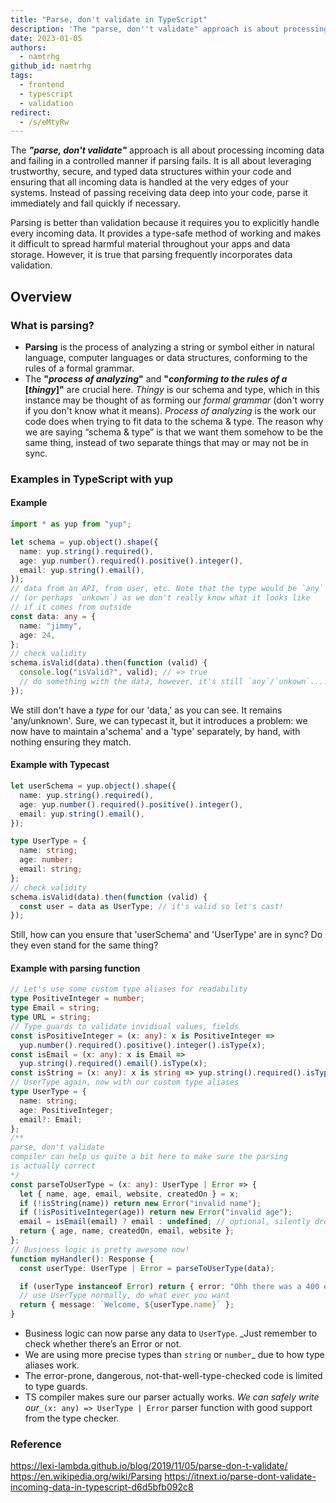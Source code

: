 ```yaml
---
title: "Parse, don't validate in TypeScript"
description: 'The "parse, don''t validate" approach is about processing incoming data and failing in a controlled manner if parsing fails.'
date: 2023-01-05
authors:
  - namtrhg
github_id: namtrhg
tags:
  - frontend
  - typescript
  - validation
redirect:
  - /s/eMtyRw
---
```


The _**"parse, don't validate"**_ approach is all about processing incoming data and failing in a controlled manner if parsing fails. It is all about leveraging trustworthy, secure, and typed data structures within your code and ensuring that all incoming data is handled at the very edges of your systems. Instead of passing receiving data deep into your code, parse it immediately and fail quickly if necessary.

Parsing is better than validation because it requires you to explicitly handle every incoming data. It provides a type-safe method of working and makes it difficult to spread harmful material throughout your apps and data storage. However, it is true that parsing frequently incorporates data validation.

## Overview

### What is parsing?

- **Parsing** is the process of analyzing a string or symbol either in natural language, computer languages or data structures, conforming to the rules of a formal grammar.
- The **"_process of analyzing_"** and **"_conforming to the rules of a_ [_thingy_]"** are crucial here. _Thingy_ is our schema and type, which in this instance may be thought of as forming our _formal grammar_ (don't worry if you don't know what it means). _Process of analyzing_ is the work our code does when trying to fit data to the schema & type. The reason why we are saying “schema & type” is that we want them somehow to be the same thing, instead of two separate things that may or may not be in sync.

### Examples in TypeScript with yup

#### Example

```ts
import * as yup from "yup";

let schema = yup.object().shape({
  name: yup.string().required(),
  age: yup.number().required().positive().integer(),
  email: yup.string().email(),
});
// data from an API, from user, etc. Note that the type would be `any`
// (or perhaps `unkown`) as we don't really know what it looks like
// if it comes from outside
const data: any = {
  name: "jimmy",
  age: 24,
};
// check validity
schema.isValid(data).then(function (valid) {
  console.log("isValid?", valid); // => true
  // do something with the data, however, it's still `any`/`unkown`....
});
```

We still don't have a _type_ for our 'data,' as you can see. It remains 'any/unknown'. Sure, we can typecast it, but it introduces a problem: we now have to maintain a'schema' and a 'type' separately, by hand, with nothing ensuring they match.

#### Example with Typecast

```ts
let userSchema = yup.object().shape({
  name: yup.string().required(),
  age: yup.number().required().positive().integer(),
  email: yup.string().email(),
});

type UserType = {
  name: string;
  age: number;
  email: string;
};
// check validity
schema.isValid(data).then(function (valid) {
  const user = data as UserType; // it's valid so let's cast!
});
```

Still, how can you ensure that 'userSchema' and 'UserType' are in sync? Do they even stand for the same thing?

#### Example with parsing function

```ts
// Let's use some custom type aliases for readability
type PositiveInteger = number;
type Email = string;
type URL = string;
// Type guards to validate invidiual values, fields
const isPositiveInteger = (x: any): x is PositiveInteger =>
  yup.number().required().positive().integer().isType(x);
const isEmail = (x: any): x is Email =>
  yup.string().required().email().isType(x);
const isString = (x: any): x is string => yup.string().required().isType(x);
// UserType again, now with our custom type aliases
type UserType = {
  name: string;
  age: PositiveInteger;
  email?: Email;
};
/**
parse, don't validate
compiler can help us quite a bit here to make sure the parsing
is actually correct
*/
const parseToUserType = (x: any): UserType | Error => {
  let { name, age, email, website, createdOn } = x;
  if (!isString(name)) return new Error("invalid name");
  if (!isPositiveInteger(age)) return new Error("invalid age");
  email = isEmail(email) ? email : undefined; // optional, silently drop invalid values
  return { age, name, createdOn, email, website };
};
// Business logic is pretty awesome now!
function myHandler(): Response {
  const userType: UserType | Error = parseToUserType(data);

  if (userType instanceof Error) return { error: "Ohh there was a 400 error" };
  // use UserType normally, do what ever you want
  return { message: `Welcome, ${userType.name}` };
}
```

- Business logic can now parse any data to `UserType`. \_Just remember to check whether there’s an Error or not.
- We are using more precise types than `string` or `number`\_ due to how type aliases work.
- The error-prone, dangerous, not-that-well-type-checked code is limited to type guards.
- TS compiler makes sure our parser actually works. _We can safely write our_`_(x: any) => UserType | Error` parser function with good support from the type checker.

### Reference

https://lexi-lambda.github.io/blog/2019/11/05/parse-don-t-validate/ https://en.wikipedia.org/wiki/Parsing https://itnext.io/parse-dont-validate-incoming-data-in-typescript-d6d5bfb092c8
